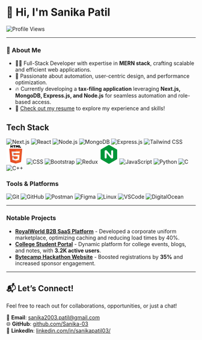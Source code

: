 # 👋 Hi, I'm Sanika Patil

![Profile Views](https://komarev.com/ghpvc/?username=Sanika-03&color=blue)

---
### 🚀 About Me
- 👩‍💻 Full-Stack Developer with expertise in **MERN stack**, crafting scalable and efficient web applications.
- 🚀 Passionate about automation, user-centric design, and performance optimization.
- 🔥 Currently developing a **tax-filing application** leveraging **Next.js, MongoDB, Express.js, and Node.js** for seamless automation and role-based access.
- 📄 [Check out my resume](https://drive.google.com/file/d/1NxnJKH4kOiJOZZ8osGOEHdF_ERtGvqkU/view?usp=sharing) to explore my experience and skills!

## **Tech Stack**  

<!-- ### **Programming Languages**  
<div>

</div>

### **Web Development**   -->
<div>
  <img width="50" title="Next.js" src="https://github.com/marwin1991/profile-technology-icons/assets/136815194/5f8c622c-c217-4649-b0a9-7e0ee24bd704"/>
  <img width="50" title="React" src="https://user-images.githubusercontent.com/25181517/183897015-94a058a6-b86e-4e42-a37f-bf92061753e5.png"/>
  <img width="50" title="Node.js" src="https://user-images.githubusercontent.com/25181517/183568594-85e280a7-0d7e-4d1a-9028-c8c2209e073c.png"/>
  <img width="50" title="MongoDB" src="https://user-images.githubusercontent.com/25181517/182884177-d48a8579-2cd0-447a-b9a6-ffc7cb02560e.png"/>
  <img width="50" title="Express.js" src="https://user-images.githubusercontent.com/25181517/183859966-a3462d8d-1bc7-4880-b353-e2cbed900ed6.png"/>
  <img width="50" title="Tailwind CSS" src="https://user-images.githubusercontent.com/25181517/202896760-337261ed-ee92-4979-84c4-d4b829c7355d.png"/>
  <img width="50" title="HTML5" src="https://raw.githubusercontent.com/devicons/devicon/master/icons/html5/html5-original-wordmark.svg"/>
  <img width="50" title="CSS" src="https://user-images.githubusercontent.com/25181517/183898674-75a4a1b1-f960-4ea9-abcb-637170a00a75.png"/>
  <img width="50" title="Bootstrap" src="https://user-images.githubusercontent.com/25181517/183898054-b3d693d4-dafb-4808-a509-bab54cf5de34.png"/>
  <img width="50" title="Redux" src="https://user-images.githubusercontent.com/25181517/187896150-cc1dcb12-d490-445c-8e4d-1275cd2388d6.png"/>
  <img width="50" title="Nginx" src="https://raw.githubusercontent.com/devicons/devicon/master/icons/nginx/nginx-original.svg"/>
  <img width="50" title="JavaScript" src="https://user-images.githubusercontent.com/25181517/117447155-6a868a00-af3d-11eb-9cfe-245df15c9f3f.png"/>
  <img width="50" title="Python" src="https://user-images.githubusercontent.com/25181517/183423507-c056a6f9-1ba8-4312-a350-19bcbc5a8697.png"/>
  <img width="50" title="C" src="https://user-images.githubusercontent.com/25181517/192106070-46255bcf-65e6-4c6b-a296-bf8d0d8fb2a7.png"/>
  <img width="50" title="C++" src="https://user-images.githubusercontent.com/25181517/192106073-90fffafe-3562-4ff9-a37e-c77a2da0ff58.png"/>
</div>

### **Tools & Platforms**  
<div>
  <img width="50" title="Git" src="https://user-images.githubusercontent.com/25181517/192108372-f71d70ac-7ae6-4c0d-8395-51d8870c2ef0.png"/>
  <img width="50" title="GitHub" src="https://user-images.githubusercontent.com/25181517/192108374-8da61ba1-99ec-41d7-80b8-fb2f7c0a4948.png"/>
  <img width="50" title="Postman" src="https://user-images.githubusercontent.com/25181517/192109061-e138ca71-337c-4019-8d42-4792fdaa7128.png"/>
  <img width="50" title="Figma" src="https://user-images.githubusercontent.com/25181517/189715289-df3ee512-6eca-463f-a0f4-c10d94a06b2f.png"/>
  <img width="50" title="Linux" src="https://user-images.githubusercontent.com/25181517/186884150-05e9ff6d-340e-4802-9533-2c3f02363ee3.png"/>
  <img width="50" title="VSCode" src="https://user-images.githubusercontent.com/25181517/192108891-d86b6220-e232-423a-bf5f-90903e6887c3.png"/>
  <img width="30" title="DigitalOcean" src="https://upload.wikimedia.org/wikipedia/commons/f/ff/DigitalOcean_logo.svg"/>
</div>

<!-- ## 📈 **GitHub Stats**  

![Sanika's GitHub Stats](https://github-readme-stats.vercel.app/api?username=Sanika-03&show_icons=true&theme=radical)  

![Top Languages](https://github-readme-stats.vercel.app/api/top-langs/?username=Sanika-03&layout=compact&theme=radical)   -->

---

### **Notable Projects**
- [**RoyalWorld B2B SaaS Platform**](https://royalworld.ind.in/) - Developed a corporate uniform marketplace, optimizing caching and reducing load times by 40%.
- [**College Student Portal**](https://portal.siesgst.ac.in/) - Dynamic platform for college events, blogs, and notes, with **3.2K active users**.
- [**Bytecamp Hackathon Website**](https://bytecamp.siesgst.ac.in/) - Boosted registrations by **35%** and increased sponsor engagement.

---

## 📬 **Let’s Connect!**  
Feel free to reach out for collaborations, opportunities, or just a chat!  

📧 **Email**: [sanika2003.patil@gmail.com](mailto:sanika2003.patil@gmail.com)   
🌐 **GitHub**: [github.com/Sanika-03](https://github.com/Sanika-03)  
🔗 **LinkedIn**: [linkedin.com/in/sanikapatil03/](https://www.linkedin.com/in/sanikapatil03/)  
